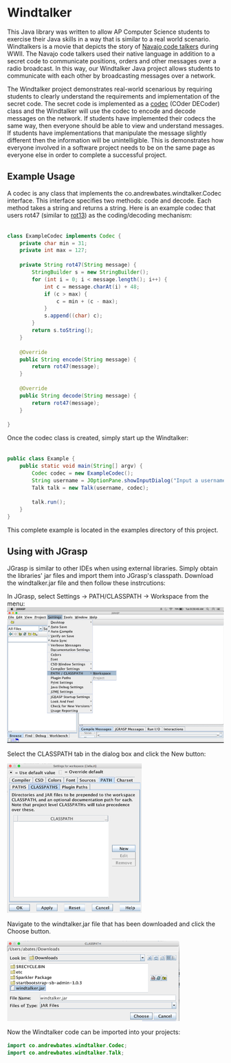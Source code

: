 # Windtalker

This Java library was written to allow AP Computer Science students to exercise their
Java skills in a way that is similar to a real world scenario.  Windtalkers is a movie
that depicts the story of [Navajo code talkers](https://en.wikipedia.org/wiki/Code_talker#Navajo_code_talkers) during WWII.  The Navajo code talkers
used their native language in addition to a secret code to communicate positions, orders
and other messages over a radio broadcast.  In this way, our Windtalker Java project
allows students to communicate with each other by broadcasting messages over a network.

The Windtalker project demonstrates real-world scenarious by requiring students to
clearly understand the requirements and implementation of the secret code.  The secret
code is implemented as a [codec](https://en.wikipedia.org/wiki/Codec) (COder DECoder) class
and the Windtalker will use the codec to encode and decode messages on the network.
If students have implemented their codecs the same way, then everyone should be able
to view and understand messages.  If students have implementations that manipulate the
message slightly different then the information will be unintelligible.  This is
demonstrates how everyone involved in a software project needs to be on the same page
as everyone else in order to complete a successful project.

## Example Usage

A codec is any class that implements the co.andrewbates.windtalker.Codec interface.  This
interface specifies two methods: code and decode.  Each method takes a string and returns
a string.  Here is an example codec that users rot47 (similar to 
[rot13](https://en.wikipedia.org/wiki/ROT13))  as the coding/decoding mechanism:

```java

class ExampleCodec implements Codec {
    private char min = 31;
    private int max = 127;

    private String rot47(String message) {
        StringBuilder s = new StringBuilder();
        for (int i = 0; i < message.length(); i++) {
            int c = message.charAt(i) + 48;
            if (c > max) {
                c = min + (c - max);
            }
            s.append((char) c);
        }
        return s.toString();
    }

    @Override
    public String encode(String message) {
        return rot47(message);
    }

    @Override
    public String decode(String message) {
        return rot47(message);
    }

}

```

Once the codec class is created, simply start up the Windtalker:

```java

public class Example {
    public static void main(String[] argv) {
        Codec codec = new ExampleCodec();
        String username = JOptionPane.showInputDialog("Input a username");
        Talk talk = new Talk(username, codec);

        talk.run();
    }
}

```

This complete example is located in the examples directory of this project.

## Using with JGrasp

JGrasp is similar to other IDEs when using external libraries.  Simply obtain the
libraries' jar files and import them into JGrasp's classpath.  Download the windtalker.jar
file and then follow these instrcutions:

In JGrasp, select Settings -> PATH/CLASSPATH -> Workspace from the menu:
![JGrasp Screenshot](img/jgrasp1.png)

Select the CLASSPATH tab in the dialog box and click the New button:

![JGrasp Screenshot](img/jgrasp2.png)

Navigate to the windtalker.jar file that has been downloaded and click the Choose button.

![JGrasp Screenshot](img/jgrasp3.png)

Now the Windtalker code can be imported into your projects:

```Java
import co.andrewbates.windtalker.Codec;
import co.andrewbates.windtalker.Talk;
```
